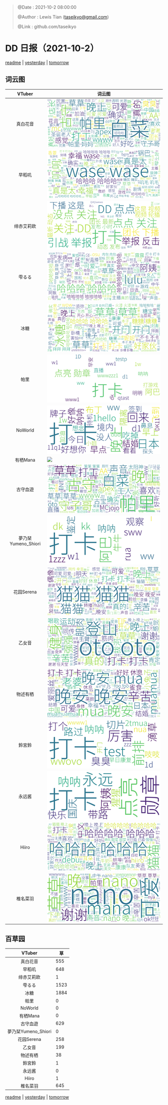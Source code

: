> @Date    : 2021-10-2 08:00:00
>
> @Author  : Lewis Tian (taseikyo@gmail.com)
>
> @Link    : github.com/taseikyo

# DD 日报（2021-10-2）

[readme](../README.md) | [yesterday](2021-10-1.md) | [tomorrow](2021-10-3.md)

## 词云图

|VTuber|词云图|
|:-:|-|
|真白花音|![](../../images/daily/21402309_2021-10-2_purge_wordcloud.png)|
|早稻叽|![](../../images/daily/41682_2021-10-2_purge_wordcloud.png)|
|绯赤艾莉欧|![](../../images/daily/21396545_2021-10-2_purge_wordcloud.png)|
|雫るる|![](../../images/daily/21013446_2021-10-2_purge_wordcloud.png)|
|冰糖|![](../../images/daily/876396_2021-10-2_purge_wordcloud.png)|
|帕里|![](../../images/daily/4895312_2021-10-2_purge_wordcloud.png)|
|NoWorld|![](../../images/daily/21448649_2021-10-2_purge_wordcloud.png)|
|有栖Mana|![](../../images/daily/6542258_2021-10-2_purge_wordcloud.png)|
|古守血遊|![](../../images/daily/8725120_2021-10-2_purge_wordcloud.png)|
|夢乃栞Yumeno_Shiori|![](../../images/daily/14052636_2021-10-2_purge_wordcloud.png)|
|花园Serena|![](../../images/daily/14327465_2021-10-2_purge_wordcloud.png)|
|乙女音|![](../../images/daily/21320551_2021-10-2_purge_wordcloud.png)|
|物述有栖|![](../../images/daily/21449083_2021-10-2_purge_wordcloud.png)|
|鈴宮鈴|![](../../images/daily/21685677_2021-10-2_purge_wordcloud.png)|
|永远酱|![](../../images/daily/21701071_2021-10-2_purge_wordcloud.png)|
|Hiiro|![](../../images/daily/21919321_2021-10-2_purge_wordcloud.png)|
|椎名菜羽|![](../../images/daily/22347054_2021-10-2_purge_wordcloud.png)|

## 百草园

|VTuber|草|
|:-:|-|
|真白花音|555|
|早稻叽|648|
|绯赤艾莉欧|1|
|雫るる|1523|
|冰糖|1884|
|帕里|0|
|NoWorld|0|
|有栖Mana|0|
|古守血遊|629|
|夢乃栞Yumeno_Shiori|0|
|花园Serena|258|
|乙女音|199|
|物述有栖|38|
|鈴宮鈴|1|
|永远酱|0|
|Hiiro|1|
|椎名菜羽|645|

[readme](../README.md) | [yesterday](2021-10-1.md) | [tomorrow](2021-10-3.md)

